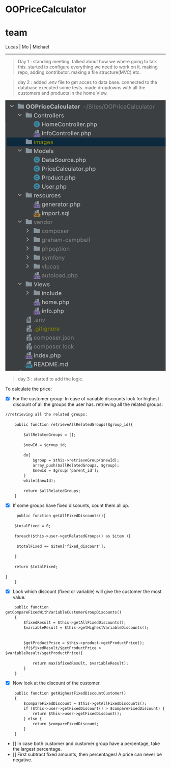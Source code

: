 # OOPriceCalculator
#  team
Lucas | Mo  | Michael 

--------------------

>Day 1 :
standing meeting. talked about how we where going to talk this.
started to configure everything we need to work on it.
making repo, adding contributor. making a file structure(MVC) etc.

>day 2 : added .env file to get acces to data base. connected to the database
> executed some tests. made dropdowns with all the customers and products in the home View.

![](images/Schermafbeelding.png)

>day 3 : started to add the logic. 

To calculate the price:

* [x] For the customer group: In case of variable discounts look for highest discount of all the groups the user has.
retrieving all the related groups:
````
//retrieving all the related groups:

    public function retrieveAllRelatedGroups($group_id){

        $allRelatedGroups = [];

        $newId = $group_id;

        do{
            $group = $this->retrieveGroup($newId);
            array_push($allRelatedGroups, $group);
            $newId = $group['parent_id'];
        }
        while($newId);

        return $allRelatedGroups;
    }
````
* [x] If some groups have fixed discounts, count them all up.
````
     public function getAllFixedDiscounts(){

    $totalFixed = 0;

    foreach($this->user->getRelatedGroups() as $item ){

     $totalFixed += $item['fixed_discount'];

    }

    return $totalFixed;
        
}
    }
````
* [x] Look which discount (fixed or variable) will give the customer the most value.
````
    public function getCompareFixedWithVariableCustomerGroupDiscounts()
    {
        $fixedResult = $this->getAllFixedDiscounts();
        $variableResult = $this->getHighestVariableDiscounts();


        $getProductPrice = $this->product->getProductPrice();
        if($fixedResult/$getProductPrice > $variableResult/$getProductPrice){

            return max($fixedResult, $variableResult);
        }
    }

````
* [x] Now look at the discount of the customer.
`````
    public function getHighestFixedDiscountCustomer()
    {
        $compareFixedDiscount = $this->getAllFixedDiscounts();
        if ($this->user->getFixedDiscount() > $compareFixedDiscount) {
            return $this->user->getFixedDiscount();
        } else {
            return $compareFixedDiscount;
        }
    }
`````
* [] In case both customer and customer group have a percentage, take the largest percentage.
* [] First subtract fixed amounts, then percentages!
     A price can never be negative.
